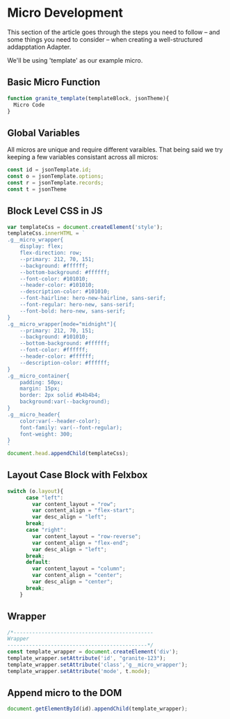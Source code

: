 # Micro Development

This section of the article goes through the steps you need to follow – and some things you need to consider – when creating a well-structured addapptation Adapter.

We'll be using 'template' as our example micro.

## Basic Micro Function
```js
function granite_template(templateBlock, jsonTheme){
  Micro Code
}
```

## Global Variables
All micros are unique and require different varaibles. That being said we try keeping a few variables consistant across all micros:
```js
const id = jsonTemplate.id;
const o = jsonTemplate.options;
const r = jsonTemplate.records;
const t = jsonTheme
```
## Block Level CSS in JS
```js
var templateCss = document.createElement('style');
templateCss.innerHTML = `
.g__micro_wrapper{
    display: flex;
    flex-direction: row;
    --primary: 212, 70, 151;
    --background: #ffffff;
    --bottom-background: #ffffff;
    --font-color: #101010;
    --header-color: #101010;
    --description-color: #101010;
    --font-hairline: hero-new-hairline, sans-serif;
    --font-regular: hero-new, sans-serif;
    --font-bold: hero-new, sans-serif;
}
.g__micro_wrapper[mode="midnight"]{
    --primary: 212, 70, 151;
    --background: #101010;
    --bottom-background: #ffffff;
    --font-color: #ffffff;
    --header-color: #ffffff;
    --description-color: #ffffff;
}
.g__micro_container{
    padding: 50px;
    margin: 15px;
    border: 2px solid #b4b4b4;
    background:var(--background);
}
.g__micro_header{
    color:var(--header-color);
    font-family: var(--font-regular);
    font-weight: 300;
}
`
document.head.appendChild(templateCss);
```
## Layout Case Block with Felxbox
```js
switch (o.layout){
      case "left":
        var content_layout = "row";
        var content_align = "flex-start";
        var desc_align = "left";
      break;
      case "right":
        var content_layout = "row-reverse";
        var content_align = "flex-end";
        var desc_align = "left";
      break;
      default:
        var content_layout = "column";
        var content_align = "center";
        var desc_align = "center";
      break;
    }
```
## Wrapper
```js
/*---------------------------------------------
Wrapper
---------------------------------------------*/
const template_wrapper = document.createElement('div');
template_wrapper.setAttribute('id', "granite-123");
template_wrapper.setAttribute('class','g__micro_wrapper');
template_wrapper.setAttribute('mode', t.mode);
```
## Append micro to the DOM
```js
document.getElementById(id).appendChild(template_wrapper);
```
